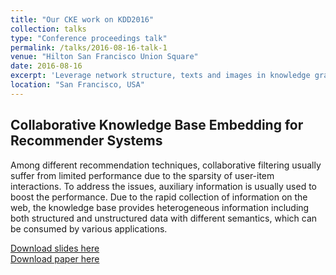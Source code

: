 ```yaml
---
title: "Our CKE work on KDD2016"
collection: talks
type: "Conference proceedings talk"
permalink: /talks/2016-08-16-talk-1
venue: "Hilton San Francisco Union Square"
date: 2016-08-16
excerpt: 'Leverage network structure, texts and images in knowledge graph to improve recommender systems'
location: "San Francisco, USA"
---
```


## Collaborative Knowledge Base Embedding for Recommender Systems

Among different recommendation techniques, collaborative filtering usually suffer from limited performance due to the sparsity of user-item interactions. To address the issues, auxiliary information is usually used to boost the performance. Due to the rapid collection of information on the web, the knowledge base provides heterogeneous information including both structured and unstructured data with different semantics, which can be consumed by various applications.

[Download slides here](https://zhfzhmsra.github.io/files/kdd2016/CKE_KDD2016.pptx)<br />
[Download paper here](https://zhfzhmsra.github.io/files/kdd2016/p353-zhang.pdf)



